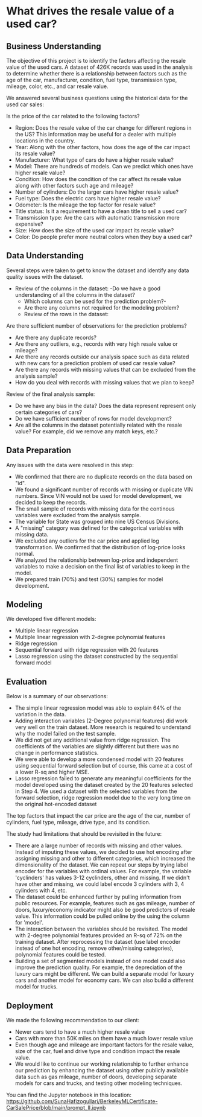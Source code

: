 # What drives the resale value of a used car?

## Business Understanding
The objective of this project is to identify the factors affecting the resale value of the used cars. A dataset of 426K records was used in the analysis to determine whether there is a relationship between factors such as the age of the car, manufacturer, condition, fuel type, transmission type, mileage, color, etc., and car resale value.

We answered several business questions using the historical data for the used car sales:

Is the price of the car related to the following factors?
- Region: Does the resale value of the car change for different regions in the US? This information may be useful for a dealer with multiple locations in the country.
- Year: Along with the other factors, how does the age of the car impact its resale value?
- Manufacturer: What type of cars do have a higher resale value?
- Model: There are hundreds of models. Can we predict which ones have higher resale value?
- Condition: How does the condition of the car affect its resale value along with other factors such age and mileage?
- Number of cylinders: Do the larger cars have higher resale value?
- Fuel type: Does the electric cars have higher resale value?
- Odometer: Is the mileage the top factor for resale value?
- Title status: Is it a requirement to have a clean title to sell a used car?
- Transmission type: Are the cars with automatic transmission more expensive?
- Size: How does the size of the used car impact its resale value?
- Color: Do people prefer more neutral colors when they buy a used car?

## Data Understanding
Several steps were taken to get to know the dataset and identify any data quality issues with the dataset.
- Review of the columns in the dataset:
  -Do we have a good understanding of all the columns in the dataset?
  - Which columns can be used for the prediction problem?-
  - Are there any columns not required for the modeling problem?
  - Review of the rows in the dataset:

Are there sufficient number of observations for the prediction problems?
- Are there any duplicate records?
- Are there any outliers, e.g., records with very high resale value or mileage?
- Are there any records outside our analysis space such as data related with new cars for a prediction problem of used car resale value?
- Are there any records with missing values that can be excluded from the analysis sample?
- How do you deal with records with missing values that we plan to keep?

Review of the final analysis sample:
- Do we have any bias in the data? Does the data represent represent only certain categories of cars?
- Do we have sufficient number of rows for model development?
- Are all the columns in the dataset potentially related with the resale value? For example, did we remove any match keys, etc.?

## Data Preparation
Any issues with the data were resolved in this step:
- We confirmed that there are no duplicate records on the data based on "id".
- We found a significant number of records with missing or duplicate VIN numbers. Since VIN would not be used for model development, we decided to keep the records.
- The small sample of records with missing data for the continous variables were excluded from the analysis sample.
- The variable for State was grouped into nine US Census Divisions.
- A "missing" category was defined for the categorical variables with missing data.
- We excluded any outliers for the car price and applied log transformation. We confirmed that the distribution of log-price looks normal.
- We analyzed the relationship between log-price and independent variables to make a decision on the final list of variables to keep in the model.
- We prepared train (70%) and test (30%) samples for model development.

## Modeling
We developed five different models:
- Multiple linear regression
- Multiple linear regression with 2-degree polynomial features
- Ridge regression
- Sequential forward with ridge regression with 20 features
- Lasso regression using the dataset constructed by the sequential forward model

## Evaluation
Below is a summary of our observations:
- The simple linear regression model was able to explain 64% of the variation in the data.
- Adding interaction variables (2-Degree polynomial features) did work very well on the train dataset. More research is required to understand why the model failed on the test sample.
- We did not get any additional value from ridge regression. The coefficients of the variables are slightly different but there was no change in performance statistics.
- We were able to develop a more condensed model with 20 features using sequential forward selection but of course, this came at a cost of a lower R-sq and higher MSE.
- Lasso regression failed to generate any meaningful coefficients for the model developed using the dataset created by the 20 features selected in Step 4. We used a dataset with the selected variables from the forward selection, ridge regression model due to the very long time on the original hot-encoded dataset

The top factors that impact the car price are the age of the car, number of cylinders, fuel type, mileage, drive type, and its condition.

The study had limitations that should be revisited in the future:
- There are a large number of records with missing and other values. Instead of imputing these values, we decided to use hot encoding after assigning missing and other to different categories, which increased the dimensionality of the dataset. We can repeat our steps by trying label encoder for the variables with ordinal values. For example, the variable 'cyclinders' has values 3-12 cyclinders, other and missing. If we didn't have other and missing, we could label encode 3 cylinders with 3, 4 cylinders with 4, etc.
- The dataset could be enhanced further by pulling information from public resources. For example, features such as gas mileage, number of doors, luxury/economy indicator might also be good predictors of resale value. This information could be pulled online by the using the column for 'model'.
- The interaction between the variables should be revisited. The model with 2-degree polynomial features provided an R-sq of 72% on the training dataset. After reprocessing the dataset (use label encoder instead of one hot encoding, remove other/missing categories), polynomial features could be tested.
- Building a set of segmented models instead of one model could also improve the prediction quality. For example, the depreciation of the luxury cars might be different. We can build a separate model for luxury cars and another model for economy cars. We can also build a different model for trucks.

## Deployment
We made the following recommendation to our client:
- Newer cars tend to have a much higher resale value
- Cars with more than 50K miles on them have a much lower resale value
- Even though age and mileage are important factors for the resale value, size of the car, fuel and drive type and condition impact the resale value.
- We would like to continue our working relationship to further enhance our prediction by enhancing the dataset using other publicly available data such as gas mileage, number of doors, developing separate models for cars and trucks, and testing other modeling techniques.

You can find the Jupyter notebook in this location: https://github.com/SunaHafizogullari/BerkeleyMLCertificate-CarSalePrice/blob/main/prompt_II.ipynb
